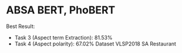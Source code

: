 # ABSA BERT, PhoBERT
Best Result:
- Task 3 (Aspect term Extraction): 81.53%
- Task 4 (Aspect polarity): 67.02%
Dataset VLSP2018 SA Restaurant
